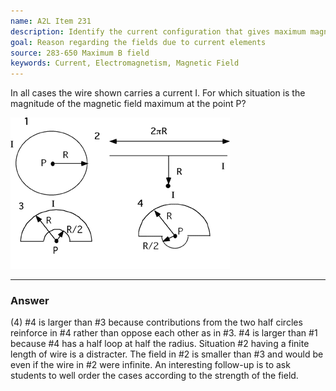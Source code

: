 ```yaml
---
name: A2L Item 231
description: Identify the current configuration that gives maximum magnetic field at a specified point.
goal: Reason regarding the fields due to current elements
source: 283-650 Maximum B field
keywords: Current, Electromagnetism, Magnetic Field
---
```


In all cases the wire shown carries a current I.  For which situation
is the magnitude of the magnetic field maximum at the point P?

![Item231_fig1.gif](../images/Item231_fig1.gif)

<hr/>

### Answer

(4) #4 is larger than #3 because contributions from the two half circles
reinforce in #4 rather than oppose each other as in #3. #4 is larger
than #1 because #4 has a half loop at half the radius. Situation #2
having a finite length of wire is a distracter. The field in #2 is
smaller than #3 and would be even if the wire in #2 were infinite. An
interesting follow-up is to ask students to well order the cases
according to the strength of the field.
